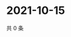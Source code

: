 # 2021-10-15

共 0 条

<!-- BEGIN WEIBO -->
<!-- 最后更新时间 Fri Oct 15 2021 08:12:44 GMT+0800 (China Standard Time) -->

<!-- END WEIBO -->
